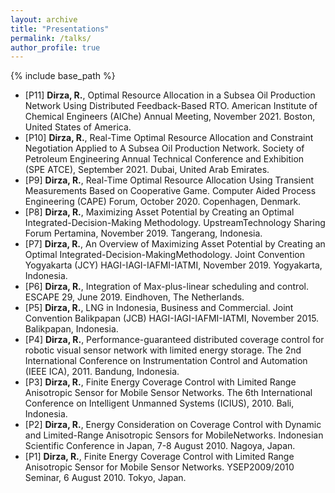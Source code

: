 ```yaml
---
layout: archive
title: "Presentations"
permalink: /talks/
author_profile: true
---
```


{% include base_path %}


* [P11] **Dirza, R.**, Optimal Resource Allocation in a Subsea Oil Production Network Using Distributed Feedback-Based RTO. American Institute of Chemical Engineers (AIChe) Annual Meeting, November 2021. Boston, United States of America.
* [P10] **Dirza, R.**, Real-Time Optimal Resource Allocation and Constraint Negotiation Applied to A Subsea Oil Production Network. Society of Petroleum Engineering Annual Technical Conference and Exhibition (SPE ATCE), September 2021. Dubai, United Arab Emirates.
* [P9] **Dirza, R.**, Real-Time Optimal Resource Allocation Using Transient Measurements Based on Cooperative Game. Computer Aided Process Engineering (CAPE) Forum, October 2020. Copenhagen, Denmark.
* [P8] **Dirza, R.**, Maximizing Asset Potential by Creating an Optimal Integrated-Decision-Making Methodology.  UpstreamTechnology Sharing Forum Pertamina, November 2019.  Tangerang, Indonesia.
* [P7] **Dirza, R.**, An Overview of Maximizing Asset Potential by Creating an Optimal Integrated-Decision-MakingMethodology.  Joint Convention Yogyakarta (JCY) HAGI-IAGI-IAFMI-IATMI, November 2019.  Yogyakarta, Indonesia.
* [P6] **Dirza, R.**, Integration of Max-plus-linear scheduling and control. ESCAPE 29, June 2019. Eindhoven, The Netherlands.
* [P5] **Dirza, R.**, LNG in Indonesia, Business and Commercial. Joint Convention Balikpapan (JCB) HAGI-IAGI-IAFMI-IATMI, November 2015. Balikpapan, Indonesia.
* [P4] **Dirza, R.**, Performance-guaranteed distributed coverage control for robotic visual sensor network with limited energy storage. The 2nd International Conference on Instrumentation Control and Automation (IEEE ICA), 2011. Bandung, Indonesia.
* [P3] **Dirza, R.**, Finite Energy Coverage Control with Limited Range Anisotropic Sensor for Mobile Sensor Networks. The 6th International Conference on Intelligent Unmanned Systems (ICIUS), 2010. Bali, Indonesia.
* [P2] **Dirza, R.**, Energy Consideration on Coverage Control with Dynamic and Limited-Range Anisotropic Sensors for MobileNetworks.  Indonesian Scientific Conference in Japan, 7-8 August 2010.  Nagoya, Japan.
* [P1] **Dirza, R.**, Finite Energy Coverage Control with Limited Range Anisotropic Sensor for Mobile Sensor Networks.  YSEP2009/2010 Seminar, 6 August 2010.  Tokyo, Japan.

<!--{% if site.talkmap_link == true %}

<p style="text-decoration:underline;"><a href="/talkmap.html">See a map of all the places I've given a talk!</a></p>

{% endif %}

{% for post in site.talks reversed %}
  {% include archive-single-talk.html %}
{% endfor %}-->
